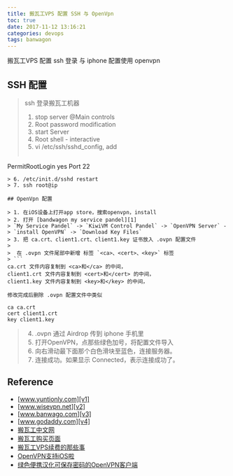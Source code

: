 ```yaml
---
title: 搬瓦工VPS 配置 SSH 与 OpenVpn
toc: true
date: 2017-11-12 13:16:21
categories: devops
tags: banwagon
---
```


搬瓦工VPS 配置 ssh 登录 与 iphone 配置使用 openvpn

<!-- more -->

## SSH 配置

> ssh 登录搬瓦工机器
> 
> 1. stop server @Main controls
> 2. Root password modification
> 3. start Server
> 4. Root shell - interactive
> 5. vi /etc/ssh/sshd_config, add 
> ```
  PermitRootLogin yes
  Port 22
  ```
> 6. /etc/init.d/sshd restart
> 7. ssh root@ip

## OpenVpn 配置

> 1. 在iOS设备上打开app store，搜索openvpn，install
> 2. 打开 [bandwagon my service pandel][1]
> `My Service Pandel` -> `KiwiVM Control Pandel` -> `OpenVPN Server` -> `install OpenVPN` -> `Download Key Files`
> 3. 把 ca.crt、client1.crt、client1.key 证书放入 .ovpn 配置文件
> 
>  在 .ovpn 文件尾部中新增 标签 `<ca>、<cert>、<key>` 标签
> ```
ca.crt 文件内容复制到 <ca>和</ca> 的中间，
client1.crt 文件内容复制到 <cert>和</cert> 的中间，
client1.key 文件内容复制到 <key>和</key> 的中间，

修改完成后删除 .ovpn 配置文件中类似

ca ca.crt
cert client1.crt
key client1.key
```
> 4. .ovpn 通过 Airdrop 传到 iphone 手机里
> 5. 打开OpenVPN，点那些绿色加号，将配置文件导入
> 6. 向右滑动最下面那个白色滑块至蓝色，连接服务器。
> 7. 连接成功。如果显示 Connected，表示连接成功了。

[1]: https://bandwagonhost.com/clientarea.php?action=products


## Reference

- [www.yuntionly.com][v1]
- [www.wisevpn.net][v2]
- [www.banwago.com][v3]
- [www.godaddy.com][v4]
- [搬瓦工中文网][v5]
- [搬瓦工购买页面][v6]
- [搬瓦工VPS续费的那些事][v7]
- [OpenVPN支持iOS啦][v8]
- [绿色便携汉化可保存密码的OpenVPN客户端][v9]

[v1]: https://www.yuntionly.com/
[v2]: https://www.wisevpn.net/
[v3]: https://www.banwago.com/797.html
[v4]: https://www.godaddy.com/
[v5]: https://www.cnbanwagong.com/4.html
[v6]: https://bwh1.net/
[v7]: http://ulis.me/archives/5909
[v8]: https://www.igfw.net/archives/13042
[v9]: https://www.igfw.net/archives/1974

